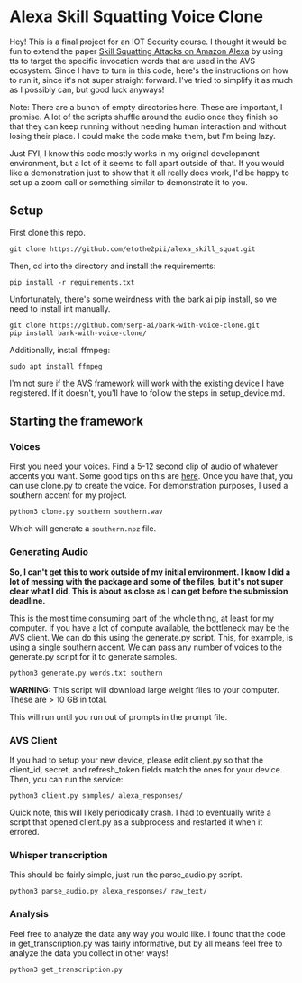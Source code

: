 # Alexa Skill Squatting Voice Clone

Hey! This is a final project for an IOT Security course. I thought it would be fun to extend the paper [Skill Squatting Attacks on Amazon Alexa](https://www.usenix.org/conference/usenixsecurity18/presentation/kumar) by using tts to target the specific invocation words that are used in the AVS ecosystem. Since I have to turn in this code, here's the instructions on how to run it, since it's not super straight forward. I've tried to simplify it as much as I possibly can, but good luck anyways!

Note: There are a bunch of empty directories here. These are important, I promise. A lot of the scripts shuffle around the audio once they finish so that they can keep running without needing human interaction and without losing their place. I could make the code make them, but I'm being lazy.

Just FYI, I know this code mostly works in my original development environment, but a lot of it seems to fall apart outside of that. If you would like a demonstration just to show that it all really does work, I'd be happy to set up a zoom call or something similar to demonstrate it to you.

## Setup

First clone this repo.

```
git clone https://github.com/etothe2pii/alexa_skill_squat.git
```

Then, cd into the directory and install the requirements:

```
pip install -r requirements.txt
```

Unfortunately, there's some weirdness with the bark ai pip install, so we need to install int manually.

```
git clone https://github.com/serp-ai/bark-with-voice-clone.git
pip install bark-with-voice-clone/
```

Additionally, install ffmpeg:

```
sudo apt install ffmpeg
```

I'm not sure if the AVS framework will work with the existing device I have registered. If it doesn't, you'll have to follow the steps in setup_device.md.

## Starting the framework

### Voices

First you need your voices. Find a 5-12 second clip of audio of whatever accents you want. Some good tips on this are [here](https://github.com/gitmylo/bark-voice-cloning-HuBERT-quantizer). Once you have that, you can use clone.py to create the voice. For demonstration purposes, I used a southern accent for my project.

```
python3 clone.py southern southern.wav
```

Which will generate a `southern.npz` file.

### Generating Audio

**So, I can't get this to work outside of my initial environment. I know I did a lot of messing with the package and some of the files, but it's not super clear what I did. This is about as close as I can get before the submission deadline.**

This is the most time consuming part of the whole thing, at least for my computer. If you have a lot of compute available, the bottleneck may be the AVS client. We can do this using the generate.py script. This, for example, is using a single southern accent. We can pass any number of voices to the generate.py script for it to generate samples.

```
python3 generate.py words.txt southern
```

**WARNING:** This script will download large weight files to your computer. These are > 10 GB in total.

This will run until you run out of prompts in the prompt file.

### AVS Client

If you had to setup your new device, please edit client.py so that the client_id, secret, and refresh_token fields match the ones for your device. Then, you can run the service:

```
python3 client.py samples/ alexa_responses/
```

Quick note, this will likely periodically crash. I had to eventually write a script that opened client.py as a subprocess and restarted it when it errored.

### Whisper transcription

This should be fairly simple, just run the parse_audio.py script.

```
python3 parse_audio.py alexa_responses/ raw_text/
```

### Analysis

Feel free to analyze the data any way you would like. I found that the code in get_transcription.py was fairly informative, but by all means feel free to analyze the data you collect in other ways!

```
python3 get_transcription.py 
```

